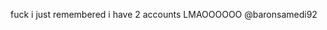 fuck i just remembered i have 2 accounts LMAOOOOOO @baronsamedi92
<!---
Bar0nSamedi/Bar0nSamedi is a ✨ special ✨ repository because its `README.md` (this file) appears on your GitHub profile.
You can click the Preview link to take a look at your changes.
--->
